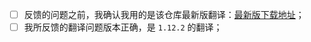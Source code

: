- [ ] 反馈的问题之前，我确认我用的是该仓库最新版翻译：[最新版下载地址](https://github.com/CFPAOrg/Minecraft-Mod-Language-Package/releases/latest)；
- [ ] 我所反馈的翻译问题版本正确，是 `1.12.2` 的翻译；
